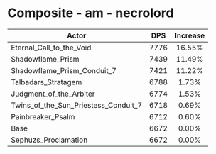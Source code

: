 # Composite - am - necrolord
| Actor | DPS | Increase |
|---|:---:|:---:|
|Eternal_Call_to_the_Void|7776|16.55%|
|Shadowflame_Prism|7439|11.49%|
|Shadowflame_Prism_Conduit_7|7421|11.22%|
|Talbadars_Stratagem|6788|1.73%|
|Judgment_of_the_Arbiter|6774|1.53%|
|Twins_of_the_Sun_Priestess_Conduit_7|6718|0.69%|
|Painbreaker_Psalm|6712|0.60%|
|Base|6672|0.00%|
|Sephuzs_Proclamation|6672|0.00%|
